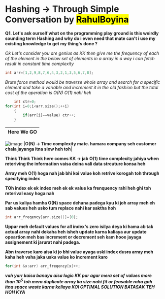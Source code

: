 # Hashing -> Through Simple Conversation by <mark>RahulBoyina</mark>

**Q1. Let's ask ourself what on the programming play ground is this weirdly sounding term Hashing and why do i even need that mate can't i use my existing knowledge to get my thing's done ?**

*Ok Let's consider you are genius as KK then give me the frequency of each of the element in the below set of elements in a array in a way i can fetch result in constant time complexity*

```cpp
int arr=[1,2,9,8,7,6,4,3,2,1,3,5,6,7,8];
```

*Brute force method would be traverse whole array and search for a specific element and take a variable and increment it in the old fashion but the total cost of the operation is O(N) O(1) nahi heh*

```cpp
    int ctr=0;
for(int i=0;i<arr.size();++i)
    {
        if(arr[i]==value) ctr++;
    }
```
|Here We GO|
|--------------------------------------------------------------------------------------------|
![image](https://miro.medium.com/v2/resize:fit:678/0*ouBkTMgA_yg_Etfz.png)
|**O(N) -> Time complexity mate. hamara company seh customer chala jayanga itna slow heh toh**|

**Think Think Think here comes KK -> jab O(1) time complexity jahiya when reteriving the information vaisa deina vali data strcuture konsa heh**

**Array meh O(1) hoga nah jab bhi koi value koh retrive korogah toh through specifying index**

**TOh index ek ek index meh ek ek value ka frenquency rahi heh ghi toh reterival easy hoga nah**

**Par us kaliya hamha O(N) space dehana padega kyu ki joh array meh eh sab values heh usko tum replace nahi kar saktha hoh**

```cpp
int arr_freqency[arr.size()]={0};
```

**Uppar meh default values for all index's zero isilya deya ki hama ab tak actual array nahi dekaha heh isheh update karna kaliaya aur update opeartion meh bas increment or decrement seh kam hooo jayaga assignement ki jarurat nahi padega.**

**Abn traverse karo aisa ki jo bhi value ayaga uski index dusra array meh kaha heh vaha jaka uska value ko increment karo**

```cpp
for(int &x:arr) arr_freqency[x]++;
```

***vah yarr kaisa banaya aisa logic KK par agar mera set of values more than 10<sup>5</sup> toh mera duplicate array ka size nahi fit or feasable raha gah itna space waste karna keliaya KOI OPTIMAL SOLUTION BATASAK TEH HOH KYA***





